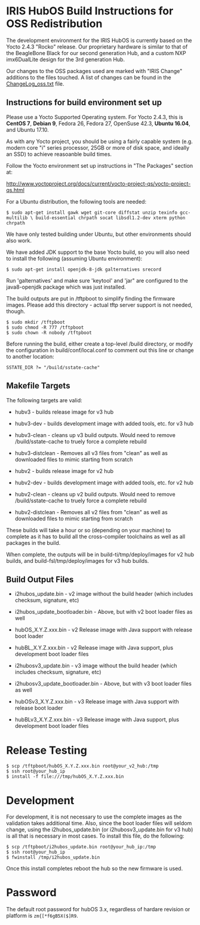 # IRIS HubOS Build Instructions for OSS Redistribution

The development environment for the IRIS HubOS is currently based on the
Yocto 2.4.3 "Rocko" release.  Our proprietary hardware is similar to that
of the BeagleBone Black for our second generation Hub, and a custom
NXP imx6DualLite design for the 3rd generation Hub.

Our changes to the OSS packages used are marked with "IRIS Change" additions
to the files touched.  A list of changes can be found in the [ChangeLog_oss.txt](ChangeLog_oss.txt)
file.



## Instructions for build environment set up

Please use a Yocto Supported Operating system. For Yocto 2.4.3, this is **CentOS 7**, **Debian 9**, Fedora 26, Fedora 27, OpenSuse 42.3, **Ubuntu 16.04**, and Ubuntu 17.10.

As with any Yocto project, you should be using a fairly capable system (e.g. modern core "i" series processor, 25GB or more of disk space, and ideally an SSD) to achieve reasoanble build times.

Follow the Yocto environment set up instructions in "The Packages" section at:

http://www.yoctoproject.org/docs/current/yocto-project-qs/yocto-project-qs.html

For a Ubuntu distribution, the following tools are needed:

`$ sudo apt-get install gawk wget git-core diffstat unzip texinfo gcc-multilib \
build-essential chrpath socat libsdl1.2-dev xterm python chrpath`

We have only tested building under Ubuntu, but other environments should
also work.

We have added JDK support to the base Yocto build, so you will also
need to install the following (assuming Ubuntu environment):

`$ sudo apt-get install openjdk-8-jdk galternatives srecord`

Run 'galternatives' and make sure 'keytool' and 'jar" are configured to the
java8-openjdk package which was just installed.

The build outputs are put in /tftpboot to simplify finding the firmware
images.  Please add this directory - actual tftp server support is not needed,
though.

```
$ sudo mkdir /tftpboot
$ sudo chmod -R 777 /tftpboot
$ sudo chown -R nobody /tftpboot
```

Before running the build, either create a top-level /build directory, or modify
the configuration in build/conf/local.conf to comment out this line or change
to another location:

`SSTATE_DIR ?= "/build/sstate-cache"`



## Makefile Targets

The following targets are valid:

* hubv3           - builds release image for v3 hub
* hubv3-dev       - builds development image with added tools, etc. for v3 hub
* hubv3-clean     - cleans up v3 build outputs. Would need to remove
                  /build/sstate-cache to truely force a complete rebuild
* hubv3-distclean - Removes all v3 files from "clean" as well as downloaded files
                  to mimic starting from scratch

* hubv2           - builds release image for v2 hub
* hubv2-dev       - builds development image with added tools, etc. for v2 hub
* hubv2-clean     - cleans up v2 build outputs. Would need to remove
                  /build/sstate-cache to truely force a complete rebuild
* hubv2-distclean - Removes all v2 files from "clean" as well as downloaded files
                  to mimic starting from scratch


These builds will take a hour or so (depending on your machine) to complete
as it has to build all the cross-compiler toolchains as well as all packages
in the build.

When complete, the outputs will be in build-ti/tmp/deploy/images for v2
hub builds, and build-fsl/tmp/deploy/images for v3 hub builds.



## Build Output Files

* i2hubos_update.bin - v2 image without the build header (which includes
                     checksum, signature, etc)
* i2hubos_update_bootloader.bin - Above, but with v2 boot loader files as well
* hubOS_X.Y.Z.xxx.bin - v2 Release image with Java support with release boot
                      loader
* hubBL_X.Y.Z.xxx.bin - v2 Release image with Java support, plus development
                      boot loader files

* i2hubosv3_update.bin - v3 image without the build header (which includes
                       checksum, signature, etc)
* i2hubosv3_update_bootloader.bin - Above, but with v3 boot loader files as well
* hubOSv3_X.Y.Z.xxx.bin - v3 Release image with Java support with release boot
                        loader
* hubBLv3_X.Y.Z.xxx.bin - v3 Release image with Java support, plus development
                        boot loader files

# Release Testing

```
$ scp /tftpboot/hubOS_X.Y.Z.xxx.bin root@your_v2_hub:/tmp
$ ssh root@your_hub_ip
$ install -f file:///tmp/hubOS_X.Y.Z.xxx.bin
```

# Development

For development, it is not necessary to use the complete images as the
validation takes additional time.  Also, since the boot loader files will
seldom change, using the i2hubos_update.bin (or i2hubosv3_update.bin for v3
hub) is all that is necessary in most cases.   To install this file, do the
following:


```
$ scp /tftpboot/i2hubos_update.bin root@your_hub_ip:/tmp
$ ssh root@your_hub_ip
$ fwinstall /tmp/i2hubos_update.bin
```

Once this install completes reboot the hub so the new firmware is used.

# Password

The default root password for hubOS 3.x, regardless of hardare revision or platform is `zm{[*f6gB5X($]R9`.
